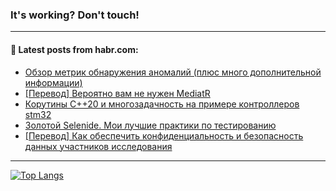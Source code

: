 ### It's working? Don't touch!

---
<!--
#### 🛠️ Technical stack:

![C++](https://img.shields.io/badge/C++-informational?logo=c%2B%2B&style=flat&logoColor=white&color=9C033A)
![Java](https://img.shields.io/badge/Java-informational?logo=java&style=flat&logoColor=white&color=007396)
![Kotlin](https://img.shields.io/badge/Kotlin-informational?logo=Kotlin&style=flat&logoColor=white&color=0095D5)
![JS](https://img.shields.io/badge/JS-informational?logo=javaScript&style=flat&logoColor=black&color=F7Df1E) <br>
![HTML5](https://img.shields.io/badge/HTML5-informational?logo=html5&style=flat&logoColor=white&color=E34F26)
![CSS3](https://img.shields.io/badge/CSS3-informational?logo=css3&style=flat&logoColor=white&color=157286)
![Sass](https://img.shields.io/badge/Saas-informational?logo=sass&style=flat&logoColor=white&color=hotpink)
![PHP](https://img.shields.io/badge/PHP-informational?logo=php&style=flat&logoColor=white&color=777BB4) <br>
![WebPAck](https://img.shields.io/badge/WebPack-informational?logo=webPack&style=flat&logoColor=white&color=FF6F00)
![Bootstrap](https://img.shields.io/badge/Bootstrap-informational?logo=Bootstrap&style=flat&logoColor=white&color=7952B3)
![MySQL](https://img.shields.io/badge/MySQL-informational?logo=MySQL&style=flat&logoColor=white&color=00f) <br>
![NodeJS](https://img.shields.io/badge/NodeJS-informational?logo=node.js&style=flat&logoColor=white&color=43853D)
![Spring](https://img.shields.io/badge/Spring-informational?logo=Spring&style=flat&logoColor=white&color=0A9EDC)
![Angular](https://img.shields.io/badge/Vue-informational?logo=vue.js&style=flat&logoColor=white&color=red)
![Git](https://img.shields.io/badge/Git-informational?logo=git&style=flat&logoColor=white&color=darkorange)

___
-->

#### 💬 Latest posts from habr.com:

<!-- BLOG-POST-LIST:START -->
- [Обзор метрик обнаружения аномалий &lpar;плюс много дополнительной информации&rpar;](https://habr.com/ru/post/687270/?utm_source=habrahabr&utm_medium=rss&utm_campaign=687270)
- [[Перевод] Вероятно вам не нужен MediatR](https://habr.com/ru/post/686278/?utm_source=habrahabr&utm_medium=rss&utm_campaign=686278)
- [Корутины C++20 и многозадачность на примере контроллеров stm32](https://habr.com/ru/post/687266/?utm_source=habrahabr&utm_medium=rss&utm_campaign=687266)
- [Золотой Selenide. Мои лучшие практики по тестированию](https://habr.com/ru/post/687246/?utm_source=habrahabr&utm_medium=rss&utm_campaign=687246)
- [[Перевод] Как обеспечить конфиденциальность и безопасность данных участников исследования](https://habr.com/ru/post/687226/?utm_source=habrahabr&utm_medium=rss&utm_campaign=687226)
<!-- BLOG-POST-LIST:END -->

---

[![Top Langs](https://github-readme-stats.vercel.app/api/top-langs/?username=zloylis&layout=compact&hide_border=true&theme=dracula)](https://github.com/zloylis)
